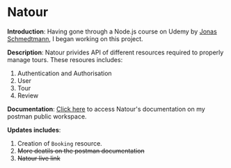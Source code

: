 # Natour

  **Introduction**: Having gone through a Node.js course on Udemy by [Jonas Schmedtmann](https://codingheroes.io/), I began working on this project.  
  
  **Description**: Natour privides API of different resources required to properly manage tours. These resoures includes:  
  1. Authentication and Authorisation  
  2. User  
  3. Tour  
  4. Review 
  
  **Documentation**: [Click here](https://www.postman.com/security-operator-67026219/workspace/oge-s-potman/collection/25249871-6594e545-6e9e-4a67-893b-712a0e3607b5?action=share&creator=25249871) to access Natour's documentation on my postman public workspace.
  
  
  **Updates includes**:
  1. Creation of `Booking` resource.
  2. ~~More deatils on the postman documentation~~
  3. ~~Natour live link~~
